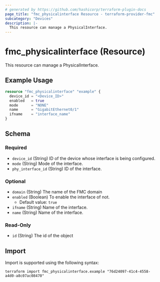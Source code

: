 ```yaml
---
# generated by https://github.com/hashicorp/terraform-plugin-docs
page_title: "fmc_physicalinterface Resource - terraform-provider-fmc"
subcategory: "Devices"
description: |-
  This resource can manage a PhysicalInterface.
---
```


# fmc_physicalinterface (Resource)

This resource can manage a PhysicalInterface.

## Example Usage

```terraform
resource "fmc_physicalinterface" "example" {
  device_id = "<Device_ID>"
  enabled   = true
  mode      = "NONE"
  name      = "GigabitEthernet0/1"
  ifname    = "interface_name"
}
```

<!-- schema generated by tfplugindocs -->
## Schema

### Required

- `device_id` (String) ID of the device whose interface is being configured.
- `mode` (String) Mode of the interface.
- `phy_interface_id` (String) ID of the interface.

### Optional

- `domain` (String) The name of the FMC domain
- `enabled` (Boolean) To enable the interface of not.
  - Default value: `true`
- `ifname` (String) Name of the interface.
- `name` (String) Name of the interface.

### Read-Only

- `id` (String) The id of the object

## Import

Import is supported using the following syntax:

```shell
terraform import fmc_physicalinterface.example "76d24097-41c4-4558-a4d0-a8c07ac08470"
```
